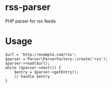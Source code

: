 # rss-parser

PHP parser for rss feeds

# Usage

    $url = 'http://example.com/rss';
    $parser = Parser\ParserFactory::create('rss');
    $parser->read($url);
    while ($parser->next()) {
        $entry = $parser->getEntry();
        // handle $entry
    }